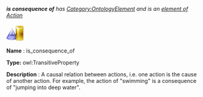 ___is consequence of__ 
 has
 [Category:OntologyElement](../../Category/OntologyElement "Category:OntologyElement") 
 and is an
 [element of](../../Property/ElementOf "Property:ElementOf") 
[Action](../../Submissions/Action "Submissions:Action")_




  





[![ObjectProperty](../images/thumb/c/c3/ObjectProperty.gif/45px-ObjectProperty.gif)](../../Image/ObjectProperty.gif "ObjectProperty")


__Name__ 
 : is\_consequence\_of
 



__Type:__ 
 owl:TransitiveProperty
 



__Description__ 
 : A causal relation between actions, i.e. one action is the cause of another action. For example, the action of "swimming" is a consequence of "jumping into deep water".
